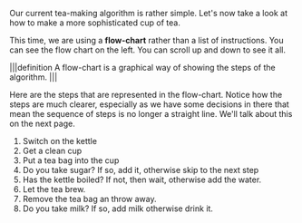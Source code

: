 Our current tea-making algorithm is rather simple. Let's now take a look at how to make a more sophisticated cup of tea.

This time, we are using a **flow-chart** rather than a list of instructions. You can see the flow chart on the left. You can scroll up and down to see it all.

|||definition
A flow-chart is a graphical way of showing the steps of the algorithm.
|||

Here are the steps that are represented in the flow-chart. Notice how the steps are much clearer, especially as we have some decisions in there that mean the sequence of steps is no longer a straight line. We'll talk about this on the next page.

1. Switch on the kettle
1. Get a clean cup
1. Put a tea bag into the cup
1. Do you take sugar? If so, add it, otherwise skip to the next step
1. Has the kettle boiled? If not, then wait, otherwise add the water.
1. Let the tea brew.
1. Remove the tea bag an throw away.
1. Do you take milk? If so, add milk otherwise drink it.
